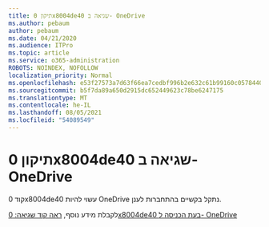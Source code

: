 ```yaml
---
title: תיקון 0x8004de40 שגיאה ב- OneDrive
ms.author: pebaum
author: pebaum
ms.date: 04/21/2020
ms.audience: ITPro
ms.topic: article
ms.service: o365-administration
ROBOTS: NOINDEX, NOFOLLOW
localization_priority: Normal
ms.openlocfilehash: e53f27573a7d63f66ea7cedbf996b2e632c61b99160c0578440e33b19a598714
ms.sourcegitcommit: b5f7da89a650d2915dc652449623c78be6247175
ms.translationtype: MT
ms.contentlocale: he-IL
ms.lasthandoff: 08/05/2021
ms.locfileid: "54089549"
---
```

# <a name="fix-0x8004de40-error-in-onedrive"></a>תיקון 0x8004de40 שגיאה ב- OneDrive

קוד 0x8004de40 עשוי להיות OneDrive נתקל בקשיים בהתחברות לענן. 

לקבלת מידע נוסף, [ראה קוד שגיאה: 0x8004de40 בעת הכניסה ל- OneDrive](/sharepoint/troubleshoot/administration/error-0x8004de40-in-onedrive)